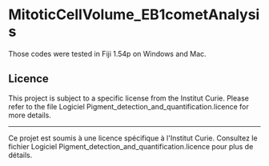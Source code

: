 # MitoticCellVolume_EB1cometAnalysis
Those codes were tested in Fiji 1.54p on Windows and Mac.

## Licence
This project is subject to a specific license from the Institut Curie. Please refer to the file Logiciel Pigment_detection_and_quantification.licence for more details.
*******************************************
Ce projet est soumis à une licence spécifique à l'Institut Curie. Consultez le fichier Logiciel Pigment_detection_and_quantification.licence pour plus de détails.
